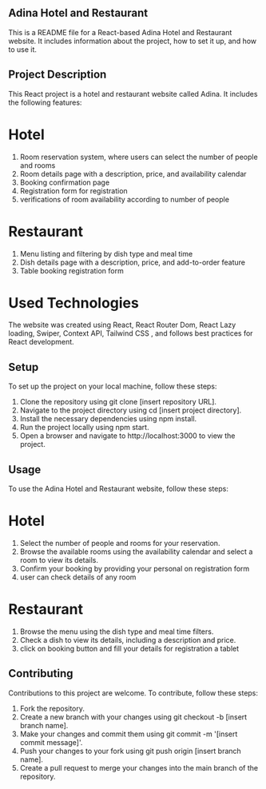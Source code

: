 ## Adina Hotel and Restaurant

This is a README file for a React-based Adina Hotel and Restaurant website. It includes information about the project, how to set it up, and how to use it.

## Project Description

This React project is a hotel and restaurant website called Adina. It includes the following features:

# Hotel

1. Room reservation system, where users can select the number of people and rooms
2. Room details page with a description, price, and availability calendar
3. Booking confirmation page
4. Registration form for registration
5. verifications of room availability according to number of people

# Restaurant

1. Menu listing and filtering by dish type and meal time
2. Dish details page with a description, price, and add-to-order feature
3. Table booking registration form

# Used Technologies

The website was created using React, React Router Dom, React Lazy loading, Swiper, Context API, Tailwind CSS , and follows best practices for React development.

## Setup

To set up the project on your local machine, follow these steps:

1. Clone the repository using git clone [insert repository URL].
2. Navigate to the project directory using cd [insert project directory].
3. Install the necessary dependencies using npm install.
4. Run the project locally using npm start.
5. Open a browser and navigate to http://localhost:3000 to view the project.

## Usage

To use the Adina Hotel and Restaurant website, follow these steps:

# Hotel

1. Select the number of people and rooms for your reservation.
2. Browse the available rooms using the availability calendar and select a room to view its details.
3. Confirm your booking by providing your personal on registration form
4. user can check details of any room

# Restaurant

1. Browse the menu using the dish type and meal time filters.
2. Check a dish to view its details, including a description and price.
3. click on booking button and fill your details for registration a tablet

## Contributing

Contributions to this project are welcome. To contribute, follow these steps:

1. Fork the repository.
2. Create a new branch with your changes using git checkout -b [insert branch name].
3. Make your changes and commit them using git commit -m '[insert commit message]'.
4. Push your changes to your fork using git push origin [insert branch name].
5. Create a pull request to merge your changes into the main branch of the repository.
